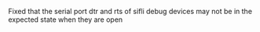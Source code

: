 Fixed that the serial port dtr and rts of sifli debug devices may not be in the expected state when they are open